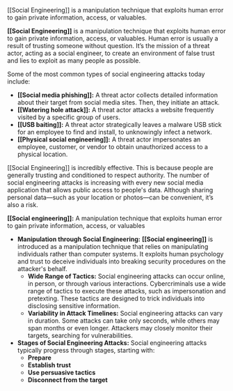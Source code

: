 [[Social Engineering]] is a manipulation technique that exploits human error to gain private information, access, or valuables.

**[[Social Engineering]]** is a manipulation technique that exploits human error to gain private information, access, or valuables. Human error is usually a result of trusting someone without question. It’s the mission of a threat actor, acting as a social engineer, to create an environment of false trust and lies to exploit as many people as possible. 

Some of the most common types of social engineering attacks today include:

- **[[Social media phishing]]:** A threat actor collects detailed information about their target from social media sites. Then, they initiate an attack.
- **[[Watering hole attack]]:** A threat actor attacks a website frequently visited by a specific group of users.
- **[[USB baiting]]:** A threat actor strategically leaves a malware USB stick for an employee to find and install, to unknowingly infect a network. 
- **[[Physical social engineering]]:** A threat actor impersonates an employee, customer, or vendor to obtain unauthorized access to a physical location.

[[Social Engineering]] is incredibly effective. This is because people are generally trusting and conditioned to respect authority. The number of social engineering attacks is increasing with every new social media application that allows public access to people's data. Although sharing personal data—such as your location or photos—can be convenient, it’s also a risk.

**[[Social engineering]]:** A manipulation technique that exploits human error to gain private information, access, or valuables

- **Manipulation through Social Engineering:** **[[Social engineering]]** is introduced as a manipulation technique that relies on manipulating individuals rather than computer systems. It exploits human psychology and trust to deceive individuals into breaking security procedures on the attacker's behalf.
	- **Wide Range of Tactics:** Social engineering attacks can occur online, in person, or through various interactions. Cybercriminals use a wide range of tactics to execute these attacks, such as impersonation and pretexting. These tactics are designed to trick individuals into disclosing sensitive information.
	- **Variability in Attack Timelines:** Social engineering attacks can vary in duration. Some attacks can take only seconds, while others may span months or even longer. Attackers may closely monitor their targets, searching for vulnerabilities.
- **Stages of Social Engineering Attacks:** Social engineering attacks typically progress through stages, starting with:
	- **Prepare**
	- **Establish trust** 
	- **Use persuasive tactics**
	- **Disconnect from the target**